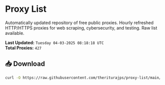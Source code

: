 # Proxy List

Automatically updated repository of free public proxies. Hourly refreshed HTTP/HTTPS proxies for web scraping, cybersecurity, and testing. Raw list available.

**Last Updated:** `Tuesday 04-03-2025 08:18:18 UTC`  
**Total Proxies:** `427`

## 📥 Download
```bash
curl -O https://raw.githubusercontent.com/theriturajps/proxy-list/main/proxies.txt
